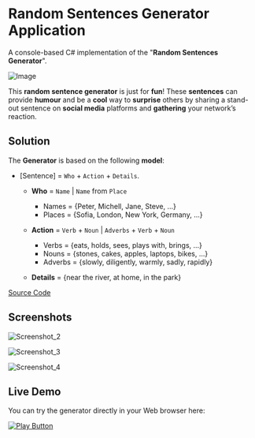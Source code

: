 # Random Sentences Generator Application 
A console-based C# implementation of the "**Random Sentences Generator**".

<img alt="Image" src="https://user-images.githubusercontent.com/85368212/169107918-edbc7b4b-4de2-400e-93e3-c23c2fb4c68f.png" />

This **random sentence generator** is just for **fun**! These **sentences** can provide **humour** and be a **cool** way to **surprise** others by sharing a stand-out sentence on **social media** platforms and **gathering** your network’s reaction.

## Solution

The **Generator** is based on the following **model**:

- [Sentence] = `Who` + `Action` + `Details`.

  - **Who** = `Name` | `Name` from `Place`
    - Names = {Peter, Michell, Jane, Steve, ...}
    - Places = {Sofia, London, New York, Germany, ...}
    
  - **Action** = `Verb` + `Noun` | `Adverbs` + `Verb` + `Noun`
    - Verbs = {eats, holds, sees, plays with, brings, ...}
    - Nouns = {stones, cakes, apples, laptops, bikes, ...}
    - Adverbs = {slowly, diligently, warmly, sadly, rapidly}
    
  - **Details** = {near the river, at home, in the park}

[Source Code](RandomSentencesGenerator.cs)

## Screenshots

![Screenshot_2](https://user-images.githubusercontent.com/85368212/169245274-d0a89505-f320-4782-bee8-1d416552d759.png)

![Screenshot_3](https://user-images.githubusercontent.com/85368212/169245287-cfb08caf-3b09-4384-af26-60789662683f.png)

![Screenshot_4](https://user-images.githubusercontent.com/85368212/169245308-115e483c-d0f0-489a-9870-678fbb94aa26.png)


## Live Demo

You can try the generator directly in your Web browser here:

[<img alt="Play Button" src="https://user-images.githubusercontent.com/85368212/170882998-0ef5d9f0-9e1b-4990-adf0-3bdd180bcd9e.png" />](https://replit.com/@PetarPaunov/Random-Sentences-Generator#Main.cs)
